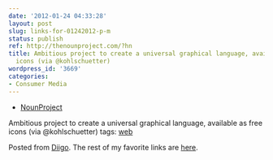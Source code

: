```yaml
---
date: '2012-01-24 04:33:28'
layout: post
slug: links-for-01242012-p-m
status: publish
ref: http://thenounproject.com/?hn
title: Ambitious project to create a universal graphical language, available as free
  icons (via @kohlschuetter)
wordpress_id: '3669'
categories:
- Consumer Media
---
```



  * [NounProject](http://thenounproject.com/?hn)


Ambitious project to create a universal graphical language, available as free icons (via @kohlschuetter)
 tags:                      [web](http://www.diigo.com/user/eobrain/web)


Posted from [Diigo](http://www.diigo.com). The rest of my favorite links are [here](http://www.diigo.com/user/eobrain).
